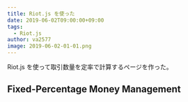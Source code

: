 ```yaml
---
title: Riot.js を使った
date: 2019-06-02T09:00:00+09:00
tags:
  - Riot.js
author: va2577
image: 2019-06-02-01-01.png
---
```


Riot.js を使って取引数量を定率で計算するページを作った。

<!--more-->

## Fixed-Percentage Money Management

<style>
  input[type="number"] {
    border: #343434 solid 1px;
    color: #343434;
    padding: 10px;
    width: 100%;
  }
  table {
    width: 100%;
  }
  table,
  th,
  td {
    border: #343434 solid 1px;
    border-collapse: collapse;
    padding: 4px;
  }
</style>

<section id="app">
  <!-- mount point -->
  <my-tag></my-tag>
</section>

<!-- inlined tag definition -->
<script type="riot/tag">
  <my-tag>
    <h2>Input</h2>
    <form>
      <label for="capital">Capital</label>
      <input id="capital" oninput={ input } placeholder="1000000" ref="capital" type="number" value="{ capital }" min="0" step="100" />
      <label for="risk">Risk</label>
      <input id="risk" oninput={ input } placeholder="0.01" ref="risk" type="number" value="{ risk }" min="0.00" max="1.00" step="0.01" />
      <label for="jpy">JPY</label>
      <input id="jpy" oninput={ input } placeholder="1" ref="jpy" type="number" value="{ jpy }" min="0.00" step="0.01" />
    </form>
    <h2>Output</h2>
    <table>
      <thead>
        <tr>
          <th>Stop-Loss</th>
          <th>Units</th>
          <th>Lots</th>
        </tr>
      </thead>
      <tbody>
        <tr each={ a }>
          <td>{ stopLoss }</td>
          <td>{ units }</td>
          <td>{ lots }</td>
        </tr>
      </tbody>
    </table>
    this.capital = "1000000"
    this.risk = "0.01"
    this.jpy = "1"
    const isNaN_ = s => s.length === 0 || isNaN(s)
    const validate = (capital, risk, jpy) => {
      this.capitalclass = isNaN_(capital) ? 'is-danger' : 'is-success'
      this.riskclass = isNaN_(risk) ? 'is-danger' : 'is-success'
      this.jpyclass = isNaN_(jpy) ? 'is-danger' : 'is-success'
    }
    const calc = (capital, risk, jpy) => {
      const units = x => Math.floor((x.capital * x.risk) / (((x.jpy === 1 ? 0.01 : 0.0001) * x.jpy * x.stopLoss)))
      const lots = x => (Math.floor(x.units / 1000) / 100).toFixed(2)
      const o = {
        'capital': capital,
        'risk': risk,
        'jpy': jpy
      }
      this.a = [...Array(100).keys()]
        .filter(x => x !== 0)
        .map(x => Object.assign({ stopLoss: x }, o))
        .filter(x => !Object.entries(x).some(([key, value]) => isNaN_(value)))
        .map(x => Object.entries(x).map(([key, value]) => ({ [key]: Number(value) })).reduce((acc, cur) => Object.assign(acc, cur), {}))
        .map(x => Object.assign({ units: units(x) }, x))
        .map(x => Object.assign({ lots: lots(x) }, x))
    }
    validate(this.capital, this.risk, this.jpy)
    calc(this.capital, this.risk, this.jpy)
    input(e) {
      validate(this.refs.capital.value, this.refs.risk.value, this.refs.jpy.value)
      calc(this.refs.capital.value, this.refs.risk.value, this.refs.jpy.value)
    }
  </my-tag>
</script>

<!-- include riot.js and the compiler -->
<script src="//cdn.jsdelivr.net/npm/riot@3.13/riot+compiler.min.js"></script>

<!-- mount normally -->
<script>
  riot.mount('*')
</script>
